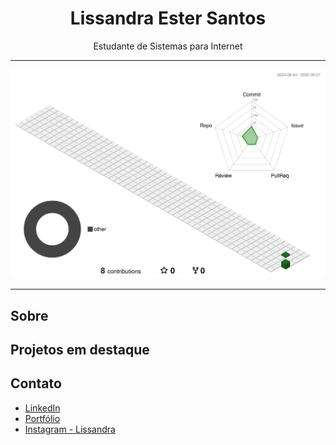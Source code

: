 <h1 align="center">Lissandra Ester Santos</h1>

<p align="center">
  Estudante de Sistemas para Internet 
</p>

---

![](./profile-3d-contrib/profile-season-animate.svg)

---

## Sobre


## Projetos em destaque


## Contato

- [LinkedIn](www.linkedin.com/in/lissandra-santos-398661276)
- [Portfólio]()
- [Instagram - Lissandra]()


